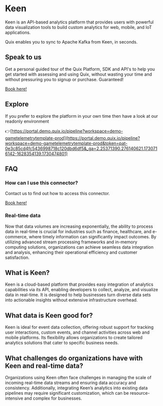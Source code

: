 <!--[tech-name]-->
# Keen

<!--[ai-blurb-about-tech]-->
Keen is an API-based analytics platform that provides users with powerful data visualization tools to build custom analytics for web, mobile, and IoT applications.

Quix enables you to sync to Apache Kafka <span id="to_or_from">from</span> <span id="techname">Keen</span>, in seconds.

## Speak to us

Get a personal guided tour of the Quix Platform, SDK and API's to help you get started with assessing and using Quix, without wasting your time and without pressuring you to signup or purchase. Guaranteed!

[Book here!](https://share.hsforms.com/1iW0TmZzKQMChk0lxd_tGiw4yjw2?__hstc=175542013.19c333c2ae8002be5fbc6a17a447e442.1730474801833.1730474801833.1730716142494.2&__hssc=175542013.2.1730716142494&__hsfp=3927774151)

## Explore

If you prefer to explore the platform in your own time then have a look at our readonly environment

👉[https://portal.demo.quix.io/pipeline?workspace=demo-gametelemetrytemplate-prod](https://portal.demo.quix.io/pipeline?workspace=demo-gametelemetrytemplate-prod&token=pat-0e3c85cd4fc5436998718c120dbd6df5&_ga=2.25371390.276140621.1730716142-1628354139.1730474801)

## FAQ 

### How can I use this connector?

Contact us to find out how to access this connector.

[Book here!](https://share.hsforms.com/1iW0TmZzKQMChk0lxd_tGiw4yjw2?__hstc=175542013.19c333c2ae8002be5fbc6a17a447e442.1730474801833.1730474801833.1730716142494.2&__hssc=175542013.2.1730716142494&__hsfp=3927774151)

### Real-time data

Now that data volumes are increasing exponentially, the ability to process data in real-time is crucial for industries such as finance, healthcare, and e-commerce, where timely information can significantly impact outcomes. By utilizing advanced stream processing frameworks and in-memory computing solutions, organizations can achieve seamless data integration and analysis, enhancing their operational efficiency and customer satisfaction.

## What is <span id="techname">Keen</span>?

<!--[tech-seo-text]-->
Keen is a cloud-based platform that provides easy integration of analytics capabilities via its API, enabling developers to collect, analyze, and visualize data in real-time. It is designed to help businesses turn diverse data sets into actionable insights without extensive infrastructure overhead.

## What data is <span id="techname">Keen</span> good for?

<!--[tech-data-seo-text]-->
Keen is ideal for event data collection, offering robust support for tracking user interactions, custom events, and channel activities across web and mobile platforms. Its flexibility allows organizations to create tailored analytics solutions that cater to specific business needs.

## What challenges do organizations have with <span id="techname">Keen</span> and real-time data?

<!--[tech-challenges-seo-text]-->
Organizations using Keen often face challenges in managing the scale of incoming real-time data streams and ensuring data accuracy and consistency. Additionally, integrating Keen’s analytics into existing data pipelines may require significant customization, which can be resource-intensive and complex for businesses.